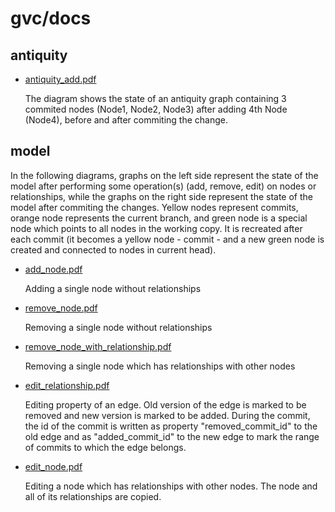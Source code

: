 
gvc/docs
========


antiquity
---------

*   [antiquity_add.pdf](https://github.com/cinkrupa/gvc/tree/master/docs/model/antiquity_add.pdf)

    The diagram shows the state of an antiquity graph containing 3 commited nodes (Node1, Node2, Node3) after adding 4th Node (Node4), before and after commiting the change.


model
--------

In the following diagrams, graphs on the left side represent the state of the model after performing some operation(s) (add, remove, edit) on nodes or relationships, while the graphs on the right side represent the state of the model after commiting the changes.
Yellow nodes represent commits, orange node represents the current branch, and green node is a special node which points to all nodes in the working copy. It is recreated after each commit (it becomes a yellow node - commit - and a new green node is created and connected to nodes in current head).

*   [add_node.pdf](https://github.com/cinkrupa/gvc/tree/master/docs/model/add_node.pdf)

    Adding a single node without relationships

*   [remove_node.pdf](https://github.com/cinkrupa/gvc/tree/master/docs/model/remove_node.pdf)

    Removing a single node without relationships

*   [remove_node_with_relationship.pdf](https://github.com/cinkrupa/gvc/tree/master/docs/model/remove_node_with_relationship.pdf)

    Removing a single node which has relationships with other nodes

*   [edit_relationship.pdf](https://github.com/cinkrupa/gvc/tree/master/docs/model/edit_relationship.pdf)

    Editing property of an edge. Old version of the edge is marked to be removed and new version is marked to be added. During the commit, the id of the commit is written as property "removed_commit_id" to the old edge and as "added_commit_id" to the new edge to mark the range of commits to which the edge belongs.

*   [edit_node.pdf](https://github.com/cinkrupa/gvc/tree/master/docs/model/edit_node.pdf)

    Editing a node which has relationships with other nodes. The node and all of its relationships are copied.



